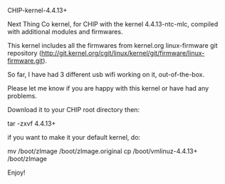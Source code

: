 CHIP-kernel-4.4.13+

Next Thing Co kernel, for CHIP with the kernel 4.4.13-ntc-mlc, compiled with additional modules and firmwares.

This kernel includes all the firmwares from kernel.org linux-firmware git repository (http://git.kernel.org/cgit/linux/kernel/git/firmware/linux-firmware.git).

So far, I have had 3 different usb wifi working on it, out-of-the-box.

Please let me know if you are happy with this kernel or have had any problems.

Download it to your CHIP root directory then:

tar -zxvf 4.4.13+

if you want to make it your default kernel, do:

mv /boot/zImage /boot/zImage.original
cp /boot/vmlinuz-4.4.13+ /boot/zImage

Enjoy!